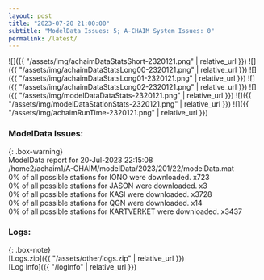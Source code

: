 ```yaml
---
layout: post
title: "2023-07-20 21:00:00"
subtitle: "ModelData Issues: 5; A-CHAIM System Issues: 0"
permalink: /latest/
---
```


![]({{ "/assets/img/achaimDataStatsShort-2320121.png" | relative_url }})
![]({{ "/assets/img/achaimDataStatsLong00-2320121.png" | relative_url }})
![]({{ "/assets/img/achaimDataStatsLong01-2320121.png" | relative_url }})
![]({{ "/assets/img/achaimDataStatsLong02-2320121.png" | relative_url }})
![]({{ "/assets/img/modelDataDataStats-2320121.png" | relative_url }})
![]({{ "/assets/img/modelDataStationStats-2320121.png" | relative_url }})
![]({{ "/assets/img/achaimRunTime-2320121.png" | relative_url }})


### ModelData Issues:  
  
{: .box-warning}  
 ModelData report for 20-Jul-2023 22:15:08   
 /home2/achaim1/A-CHAIM/modelData/2023/201/22/modelData.mat   
 0% of all possible stations for IONO were downloaded. x723   
 0% of all possible stations for JASON were downloaded. x3   
 0% of all possible stations for KASI were downloaded. x3728   
 0% of all possible stations for QGN were downloaded. x14   
 0% of all possible stations for KARTVERKET were downloaded. x3437   
  


### Logs:  
  
{: .box-note}  
[Logs.zip]({{ "/assets/other/logs.zip" | relative_url }})  
[Log Info]({{ "/logInfo" | relative_url }})  
